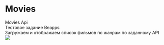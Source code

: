 # Movies
Movies Api    
Тестовое задание Beapps   
Загружаем и отображаем список фильмов по жанрам по заданному API   
![](https://i.ibb.co/pJZ3yDj/67fvp9.gif)
